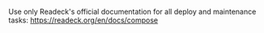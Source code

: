 Use only Readeck's official documentation for all deploy and maintenance tasks: https://readeck.org/en/docs/compose
